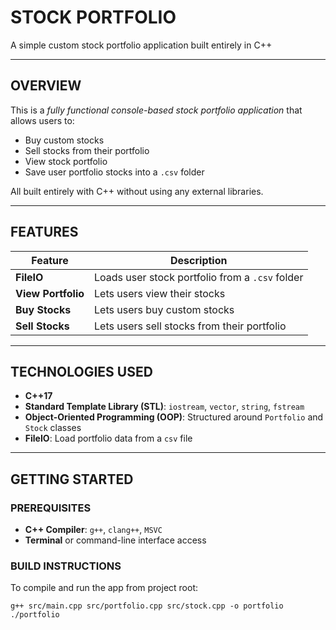 # STOCK PORTFOLIO

A simple custom stock portfolio application built entirely in C++

-------------------------------------------------------------------------

## OVERVIEW

This is a *fully functional console-based stock portfolio application* that allows users to:

 - Buy custom stocks
 - Sell stocks from their portfolio
 - View stock portfolio
 - Save user portfolio stocks into a `.csv` folder

All built entirely with C++ without using any external libraries.

-------------------------------------------------------------------------

## FEATURES

| Feature | Description |
|---------|-------------|
| **FileIO** | Loads user stock portfolio from a `.csv` folder |
| **View Portfolio** | Lets users view their stocks |
| **Buy Stocks** | Lets users buy custom stocks |
| **Sell Stocks** | Lets users sell stocks from their portfolio |

-------------------------------------------------------------------------

## TECHNOLOGIES USED

 - **C++17**
 - **Standard Template Library (STL)**: `iostream`, `vector`, `string`, `fstream`
 - **Object-Oriented Programming (OOP)**: Structured around `Portfolio` and `Stock` classes
 - **FileIO**: Load portfolio data from a `csv` file

-------------------------------------------------------------------------

## GETTING STARTED

### PREREQUISITES

 - **C++ Compiler**: `g++`, `clang++`, `MSVC`
 - **Terminal** or command-line interface access

### BUILD INSTRUCTIONS

To compile and run the app from project root:

`g++ src/main.cpp src/portfolio.cpp src/stock.cpp -o portfolio`
`./portfolio`

